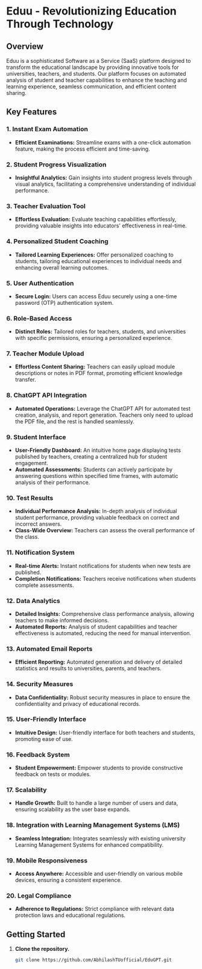 # Eduu - Revolutionizing Education Through Technology

## Overview

Eduu is a sophisticated Software as a Service (SaaS) platform designed to transform the educational landscape by providing innovative tools for universities, teachers, and students. Our platform focuses on automated analysis of student and teacher capabilities to enhance the teaching and learning experience, seamless communication, and efficient content sharing.

## Key Features

### 1. Instant Exam Automation

- **Efficient Examinations:** Streamline exams with a one-click automation feature, making the process efficient and time-saving.

### 2. Student Progress Visualization

- **Insightful Analytics:** Gain insights into student progress levels through visual analytics, facilitating a comprehensive understanding of individual performance.

### 3. Teacher Evaluation Tool

- **Effortless Evaluation:** Evaluate teaching capabilities effortlessly, providing valuable insights into educators' effectiveness in real-time.

### 4. Personalized Student Coaching

- **Tailored Learning Experiences:** Offer personalized coaching to students, tailoring educational experiences to individual needs and enhancing overall learning outcomes.

### 5. User Authentication

- **Secure Login:** Users can access Eduu securely using a one-time password (OTP) authentication system.

### 6. Role-Based Access

- **Distinct Roles:** Tailored roles for teachers, students, and universities with specific permissions, ensuring a personalized experience.

### 7. Teacher Module Upload

- **Effortless Content Sharing:** Teachers can easily upload module descriptions or notes in PDF format, promoting efficient knowledge transfer.

### 8. ChatGPT API Integration

- **Automated Operations:** Leverage the ChatGPT API for automated test creation, analysis, and report generation. Teachers only need to upload the PDF file, and the rest is handled seamlessly.

### 9. Student Interface

- **User-Friendly Dashboard:** An intuitive home page displaying tests published by teachers, creating a centralized hub for student engagement.
- **Automated Assessments:** Students can actively participate by answering questions within specified time frames, with automatic analysis of their performance.

### 10. Test Results

- **Individual Performance Analysis:** In-depth analysis of individual student performance, providing valuable feedback on correct and incorrect answers.
- **Class-Wide Overview:** Teachers can assess the overall performance of the class.

### 11. Notification System

- **Real-time Alerts:** Instant notifications for students when new tests are published.
- **Completion Notifications:** Teachers receive notifications when students complete assessments.

### 12. Data Analytics

- **Detailed Insights:** Comprehensive class performance analysis, allowing teachers to make informed decisions.
- **Automated Reports:** Analysis of student capabilities and teacher effectiveness is automated, reducing the need for manual intervention.

### 13. Automated Email Reports

- **Efficient Reporting:** Automated generation and delivery of detailed statistics and results to universities, parents, and teachers.

### 14. Security Measures

- **Data Confidentiality:** Robust security measures in place to ensure the confidentiality and privacy of educational records.

### 15. User-Friendly Interface

- **Intuitive Design:** User-friendly interface for both teachers and students, promoting ease of use.

### 16. Feedback System

- **Student Empowerment:** Empower students to provide constructive feedback on tests or modules.

### 17. Scalability

- **Handle Growth:** Built to handle a large number of users and data, ensuring scalability as the user base expands.

### 18. Integration with Learning Management Systems (LMS)

- **Seamless Integration:** Integrates seamlessly with existing university Learning Management Systems for enhanced compatibility.

### 19. Mobile Responsiveness

- **Access Anywhere:** Accessible and user-friendly on various mobile devices, ensuring a consistent experience.

### 20. Legal Compliance

- **Adherence to Regulations:** Strict compliance with relevant data protection laws and educational regulations.

## Getting Started

1. **Clone the repository.**

   ```bash
   git clone https://github.com/AbhilashTUofficial/EduGPT.git